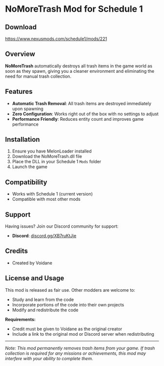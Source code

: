 # NoMoreTrash Mod for Schedule 1

## Download
https://www.nexusmods.com/schedule1/mods/221

## Overview
**NoMoreTrash** automatically destroys all trash items in the game world as soon as they spawn, giving you a cleaner environment and eliminating the need for manual trash collection.

## Features
- **Automatic Trash Removal**: All trash items are destroyed immediately upon spawning
- **Zero Configuration**: Works right out of the box with no settings to adjust
- **Performance Friendly**: Reduces entity count and improves game performance

## Installation
1. Ensure you have MelonLoader installed
2. Download the NoMoreTrash.dll file
3. Place the DLL in your Schedule 1 `Mods` folder
4. Launch the game

## Compatibility
- Works with Schedule 1 (current version)
- Compatible with most other mods

## Support
Having issues? Join our Discord community for support:
- **Discord**: [discord.gg/XB7ruKtJje](https://discord.gg/XB7ruKtJje)

## Credits
- Created by Voidane

## License and Usage
This mod is released as fair use. Other modders are welcome to:
- Study and learn from the code
- Incorporate portions of the code into their own projects
- Modify and redistribute the code

**Requirements:**
- Credit must be given to Voidane as the original creator
- Include a link to the original mod or Discord server when redistributing

---

*Note: This mod permanently removes trash items from your game. If trash collection is required for any missions or achievements, this mod may interfere with your ability to complete them.*
